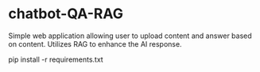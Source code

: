# chatbot-QA-RAG
Simple web application allowing user to upload content and answer based on content. Utilizes RAG to enhance the AI response.

pip install -r requirements.txt